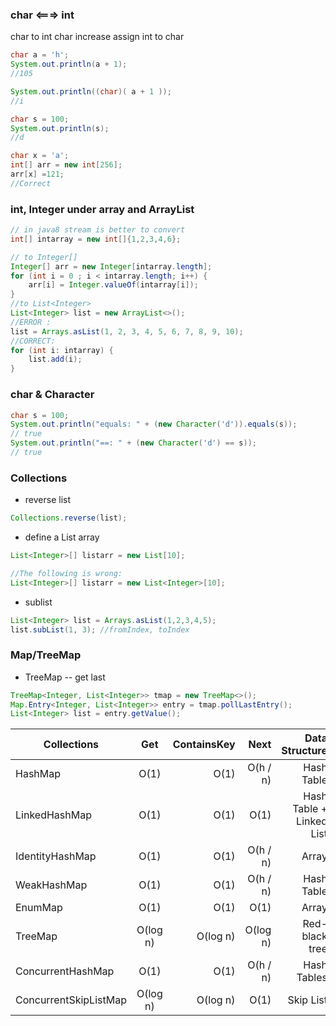 ###  char <===> int

char to int
char increase
assign int to char
```java
char a = 'h';
System.out.println(a + 1);
//105

System.out.println((char)( a + 1 ));
//i

char s = 100;
System.out.println(s);
//d

char x = 'a';
int[] arr = new int[256];
arr[x] =121;
//Correct
```


### int, Integer under array and ArrayList
```java
// in java8 stream is better to convert
int[] intarray = new int[]{1,2,3,4,6};

// to Integer[]
Integer[] arr = new Integer[intarray.length];
for (int i = 0 ; i < intarray.length; i++) {
    arr[i] = Integer.valueOf(intarray[i]);
}
//to List<Integer>
List<Integer> list = new ArrayList<>();
//ERROR :
list = Arrays.asList(1, 2, 3, 4, 5, 6, 7, 8, 9, 10);
//CORRECT:
for (int i: intarray) {
    list.add(i);
}

```

### char & Character
```java
char s = 100;
System.out.println("equals: " + (new Character('d')).equals(s)); 
// true
System.out.println("==: " + (new Character('d') == s));
// true
```



### Collections

* reverse list
```java
Collections.reverse(list);
```
* define a List array
```java
List<Integer>[] listarr = new List[10];

//The following is wrong:
List<Integer>[] listarr = new List<Integer>[10];
```
* sublist
```java
List<Integer> list = Arrays.asList(1,2,3,4,5);
list.subList(1, 3); //fromIndex, toIndex 
```

### Map/TreeMap
* TreeMap -- get last
```java
TreeMap<Integer, List<Integer>> tmap = new TreeMap<>();
Map.Entry<Integer, List<Integer>> entry = tmap.pollLastEntry();
List<Integer> list = entry.getValue();
```


| Collections   | Get   | ContainsKey  | Next  | Data Structure  |
| ------------- |:-----:| -----:|-----:|-----:|
|HashMap        | O(1)  | O(1)  | O(h / n)    | Hash Table|
|LinkedHashMap| O(1)| O(1)| O(1)               | Hash Table + Linked List|
|IdentityHashMap| O(1)| O(1)| O(h / n)| Array|
|WeakHashMap| O(1)| O(1)| O(h / n)| Hash Table|
|EnumMap| O(1)| O(1)| O(1)| Array|
|TreeMap| O(log n)| O(log n)| O(log n)| Red-black tree|
|ConcurrentHashMap| O(1)| O(1)| O(h / n)| Hash Tables|
|ConcurrentSkipListMap| O(log n)| O(log n)| O(1)| Skip List|
